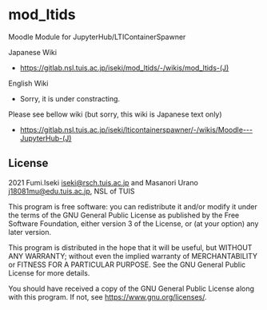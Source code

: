 # mod_ltids 

Moodle Module for JupyterHub/LTIContainerSpawner

Japanese Wiki
- https://gitlab.nsl.tuis.ac.jp/iseki/mod_ltids/-/wikis/mod_ltids-(J)

English Wiki
- Sorry, it is under constracting.

Please see bellow wiki (but sorry, this wiki is Japanese text only) 
- https://gitlab.nsl.tuis.ac.jp/iseki/lticontainerspawner/-/wikis/Moodle---JupyterHub-(J)



## License ##

2021 Fumi.Iseki <iseki@rsch.tuis.ac.jp> and Masanori Urano <j18081mu@edu.tuis.ac.jp>, NSL of TUIS

This program is free software: you can redistribute it and/or modify it under
the terms of the GNU General Public License as published by the Free Software
Foundation, either version 3 of the License, or (at your option) any later
version.

This program is distributed in the hope that it will be useful, but WITHOUT ANY
WARRANTY; without even the implied warranty of MERCHANTABILITY or FITNESS FOR A
PARTICULAR PURPOSE.  See the GNU General Public License for more details.

You should have received a copy of the GNU General Public License along with
this program.  If not, see <https://www.gnu.org/licenses/>.
